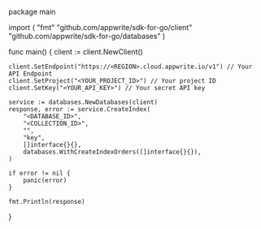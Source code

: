 package main

import (
    "fmt"
    "github.com/appwrite/sdk-for-go/client"
    "github.com/appwrite/sdk-for-go/databases"
)

func main() {
    client := client.NewClient()

    client.SetEndpoint("https://<REGION>.cloud.appwrite.io/v1") // Your API Endpoint
    client.SetProject("<YOUR_PROJECT_ID>") // Your project ID
    client.SetKey("<YOUR_API_KEY>") // Your secret API key

    service := databases.NewDatabases(client)
    response, error := service.CreateIndex(
        "<DATABASE_ID>",
        "<COLLECTION_ID>",
        "",
        "key",
        []interface{}{},
        databases.WithCreateIndexOrders([]interface{}{}),
    )

    if error != nil {
        panic(error)
    }

    fmt.Println(response)
}
